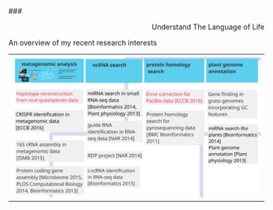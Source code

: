<div>
  ### <p align="right">Understand The Language of Life</p>
</div>

An overview of my recent research interests

<div>
<table border="0">
  <tr>
    <td width="100%">
      <img src="/research.png" width="100%">
    </td>
  </tr>
</table>
</div>


